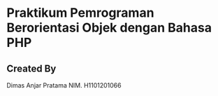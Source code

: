 # Praktikum Pemrograman Berorientasi Objek dengan Bahasa PHP

## Created By
Dimas Anjar Pratama 
NIM. H1101201066